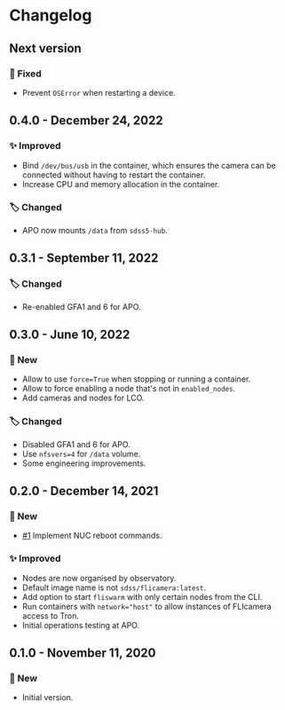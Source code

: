 # Changelog

## Next version

### 🔧 Fixed

* Prevent `OSError` when restarting a device.


## 0.4.0 - December 24, 2022

### ✨ Improved

* Bind `/dev/bus/usb` in the container, which ensures the camera can be connected without having to restart the container.
* Increase CPU and memory allocation in the container.

### 🏷️ Changed

* APO now mounts `/data` from `sdss5-hub`.


## 0.3.1 - September 11, 2022

### 🏷️ Changed

* Re-enabled GFA1 and 6 for APO.


## 0.3.0 - June 10, 2022

### 🚀 New

* Allow to use `force=True` when stopping or running a container.
* Allow to force enabling a node that's not in `enabled_nodes`.
* Add cameras and nodes for LCO.

### 🏷️ Changed

* Disabled GFA1 and 6 for APO.
* Use `nfsvers=4` for `/data` volume.
* Some engineering improvements.


## 0.2.0 - December 14, 2021

### 🚀 New

* [#1](https://github.com/sdss/fliswarm/issues/1) Implement NUC reboot commands.

### ✨ Improved

* Nodes are now organised by observatory.
* Default image name is not `sdss/flicamera:latest`.
* Add option to start `fliswarm` with only certain nodes from the CLI.
* Run containers with `network="host"` to allow instances of FLIcamera access to Tron.
* Initial operations testing at APO.


## 0.1.0 - November 11, 2020

### 🚀 New

* Initial version.
